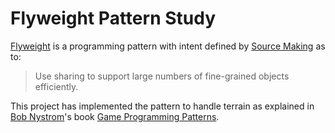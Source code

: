 # Flyweight Pattern Study
[Flyweight](https://en.wikipedia.org/wiki/Flyweight_pattern) is a programming pattern with intent defined by [Source Making](https://sourcemaking.com/design_patterns/flyweight) as to:
>Use sharing to support large numbers of fine-grained objects efficiently.

This project has implemented the pattern to handle terrain as explained in [Bob Nystrom](https://twitter.com/munificentbob)'s book [Game Programming Patterns](http://gameprogrammingpatterns.com/flyweight.html).
